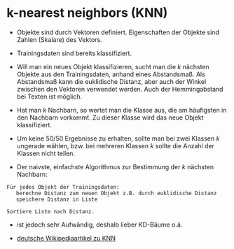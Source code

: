 # k-nearest neighbors (KNN)

* Objekte sind durch Vektoren definiert. Eigenschaften der Objekte sind
 Zahlen (Skalare) des Vektors.

* Trainingsdaten sind bereits klassifiziert.

* Will man ein neues Objekt klassifizieren, sucht man die $k$ nächsten Objekte aus den Trainingsdaten, anhand eines Abstandsmaß. Als Abstandsmaß kann die euklidische Distanz, aber auch der Winkel zwischen den Vektoren verwendet werden. Auch der Hemmingabstand bei Texten ist möglich.

* Hat man $k$ Nachbarn, so wertet man die Klasse aus, die am häufigsten in den Nachbarn vorkommt. Zu dieser Klasse wird das neue Objekt klassifiziert.

* Um keine 50/50 Ergebnisse zu erhalten, sollte man bei zwei Klassen $k$ ungerade wählen, bzw. bei mehreren Klassen $k$ sollte die Anzahl der Klassen nicht teilen.

* Der naivste, einfachste Algorithmus zur Bestimmung der $k$ nächsten Nachbarn:

```
Für jedes Objekt der Trainingsdaten:
   berechne Distanz zum neuen Objekt z.B. durch euklidische Distanz
   speichere Distanz in Liste

Sortiere Liste nach Distanz.
```

* ist jedoch sehr Aufwändig, deshalb lieber KD-Bäume o.ä.

* [deutsche Wikipediaartikel zu KNN](1)

[1]:https://en.wikipedia.org/wiki/K-nearest_neighbors_algorithm
